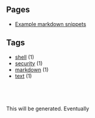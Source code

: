 ## Pages

- [Example markdown snippets](markdown.md)


## Tags
- [shell](tags/shell) (1)
- [security](tags/security) (1)
- [markdown](tags/markdown) (1)
- [text](tags/text) (1)


##  
This will be generated. Eventually
